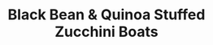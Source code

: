 ---
title: Black Bean & Quinoa Stuffed Zucchini Boats
source: Tastefully Julie
source_url: http://tastefullyjulie.com/sausage-and-quinoa-stuffed-zucchini/
yield: 
active_time: 15
total_time: 40
tags:
  - italian
  - veg
  - entrees
image: /uploads/zucchiniBoats.jpg
ingredients: |-
  * 1 huge zucchini or 3-4 normal ones 
  * 1 tablesoon olive oil 
  * 1 15oz can black beans, rinsed and drained 
  * 1/2 Vidalia onion, diced 
  * 2 cloves garlic, minced 
  * 3/4 cup fresh tomatoes, chopped 
  * handful of fresh basil, chopped 
  * a few springs of fresh thyme and oregano (optional) 
  * 1/2 cup dry quinoa, prepared 
  * 1/4 cup chicken or vegetable broth 
  * 1/4 cup grated Romano cheese plus more for topping 
  * salt and pepper to taste 
instructions: |-
  1. Preheat oven to 375 degrees F. 
  2. Cut a slice off the side of the zucchini to create a large boat. Scoop out the inside of the squash leaving a shell and bake the shell in the preheated oven for 20 minutes. 
  3. Dice up some of the scooped out zucchini to use in the filling. Only use the parts that aren’t too seedy. 
  4. While the zucchini bakes, in a skillet add the onions, garlic, tomatoes, and diced excess zucchini, and cook until softened (about 5-10 minutes). 
  5. Add the spices, quinoa, beans and broth and cook for a few more minutes. 
  6. Remove from heat and mix in the Romano cheese and salt and pepper to taste. 
  7. Removes the shell(s) from the oven and stuff them all as full as possible with the mixture. 
  8. Sprinkle with Romano cheese and return to oven to bake for at least another 20 minutes or longer depending on the thickness of the zucchini boats. 
---